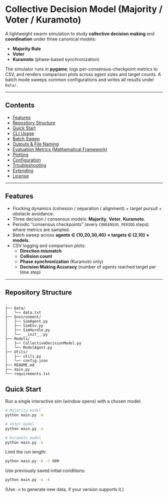 # Collective Decision Model (Majority / Voter / Kuramoto)

A lightweight swarm simulation to study **collective decision making** and **coordination** under three canonical models:

- **Majority Rule**
- **Voter**
- **Kuramoto** (phase-based synchronization)

The simulator runs in **pygame**, logs per–consensus-checkpoint metrics to CSV, and renders comparison plots across agent sizes and target counts. A batch mode sweeps common configurations and writes all results under `Data/`.

---

## Contents

- [Features](#features)
- [Repository Structure](#repository-structure)
- [Quick Start](#quick-start)
- [CLI Usage](#cli-usage)
- [Batch Sweep](#batch-sweep)
- [Outputs & File Naming](#outputs--file-naming)
- [Evaluation Metrics (Mathematical Framework)](#evaluation-metrics-mathematical-framework)
- [Plotting](#plotting)
- [Configuration](#configuration)
- [Troubleshooting](#troubleshooting)
- [Extending](#extending)
- [License](#license)

---

## Features

- Flocking dynamics (cohesion / separation / alignment) + target pursuit + obstacle avoidance.
- Three decision / consensus models: **Majority**, **Voter**, **Kuramoto**.
- Periodic “consensus checkpoints” (every `CONSENSUS_PERIOD` steps) where metrics are sampled.
- Batch sweep across **agents ∈ {10,20,30,40} × targets ∈ {2,10} × models**.
- CSV logging and comparison plots:
  - **Direction mismatch**
  - **Collision count**
  - **Phase synchronization** (Kuramoto only)
  - **Decision Making Accuracy** (number of agents reached target per time step)

---

## Repository Structure
    .
    ├── Data/
    │   └── data.txt
    ├── Environment/
    │   ├── SimAgent.py
    │   ├── SimEnv.py
    │   ├── SimHurdle.py
    │   └── __init__.py
    ├── Models/
    │   ├── CollectiveDecisionModel.py
    │   └── ModelAgent.py
    ├── Utils/
    │   ├── utils.py
    │   └── config.json
    ├── README.md
    ├── main.py
    └── requirements.txt 
## Quick Start

Run a single interactive sim (window opens) with a chosen model:

```bash
# Majority model
python main.py -m

# Voter model
python main.py -v

# Kuramoto model
python main.py -k
```

Limit the run length:

```bash
python main.py -k -t 600
```

Use previously saved initial conditions:

```bash
python main.py -o -k
```
(Use `-n` to generate new data, if your version supports it.)
